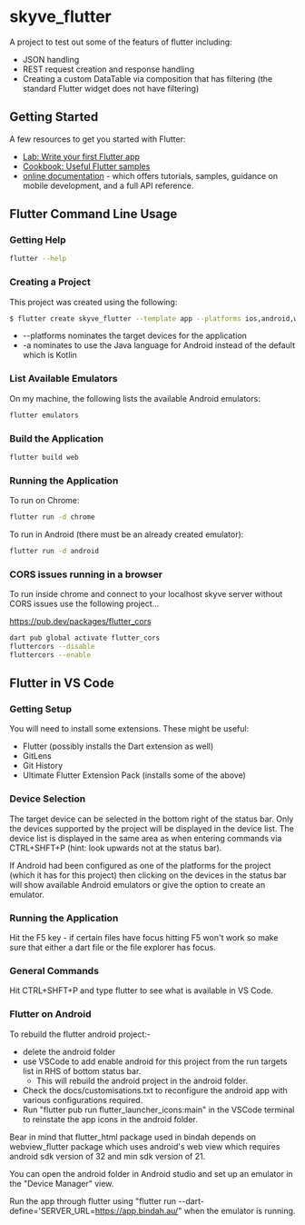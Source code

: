 # skyve_flutter

A project to test out some of the featurs of flutter including:

* JSON handling
* REST request creation and response handling
* Creating a custom DataTable via composition that has filtering (the standard Flutter widget does not have filtering)

## Getting Started

A few resources to get you started with Flutter:

- [Lab: Write your first Flutter app](https://flutter.dev/docs/get-started/codelab)
- [Cookbook: Useful Flutter samples](https://flutter.dev/docs/cookbook)
- [online documentation](https://flutter.dev/docs) - which offers tutorials,
samples, guidance on mobile development, and a full API reference.


## Flutter Command Line Usage

### Getting Help

```bash
flutter --help
```

### Creating a Project

This project was created using the following:

```bash
$ flutter create skyve_flutter --template app --platforms ios,android,web -a java --org org.skyve
```

* --platforms nominates the target devices for the application
* -a nominates to use the Java  language for Android instead of the default which is Kotlin

### List Available Emulators

On my machine, the following lists the available Android emulators:

```bash
flutter emulators
```

### Build the Application

```bash
flutter build web
```

### Running the Application

To run on Chrome:
```bash
flutter run -d chrome
```

To run in Android (there must be an already created emulator):
```bash
flutter run -d android
```

### CORS issues running in a browser

To run inside chrome and connect to your localhost skyve server without CORS issues use the following project...

https://pub.dev/packages/flutter_cors

```bash
dart pub global activate flutter_cors
fluttercors --disable
fluttercors --enable
```

## Flutter in VS Code

### Getting Setup

You will need to install some extensions. These might be useful:

* Flutter (possibly installs the Dart extension as well)
* GitLens
* Git History
* Ultimate Flutter Extension Pack (installs some of the above)

### Device Selection

The target device can be selected in the bottom right of the status bar. Only the devices supported by the project will be displayed in the device list. The device list is displayed in the same area as when entering commands via CTRL+SHFT+P (hint: look upwards not at the status bar).

If Android had been configured as one of the platforms for the project (which it has for this project) then clicking on the devices in the status bar will show available Android emulators or give the option to create an emulator.

### Running the Application

Hit the F5 key - if certain files have focus hitting F5 won't work so make sure that either a dart file or the file explorer has focus.

### General Commands

Hit CTRL+SHFT+P and type flutter to see what is available in VS Code.

### Flutter on Android

To rebuild the flutter android project:-
 * delete the android folder 
 * use VSCode to add enable android for this project from the run targets list in RHS of bottom status bar.
    - This will rebuild the android project in the android folder.
 * Check the docs/customisations.txt to reconfigure the android app with various configurations required.
 * Run "flutter pub run flutter_launcher_icons:main" in the VSCode terminal to reinstate the app icons in the android folder.

Bear in mind that flutter_html package used in bindah depends on webview_flutter package which uses android's web view which requires android sdk version of 32 and min sdk version of 21.

You can open the android folder in Android studio and set up an emulator in the "Device Manager" view.

Run the app through flutter using "flutter run --dart-define='SERVER_URL=https://app.bindah.au/" when the emulator is running.
